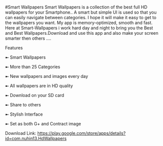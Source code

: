 #Smart Wallpapers
	Smart Wallpapers is a collection of the best full HD wallpapers for your Smartphone..
A smart but simple UI is used so that you can easily navigate between categories. I hope it will make it easy to get to the wallpapers you want. My app is memory-optimized, smooth and fast. Here at Smart-Wallpapers i work hard day and night to bring you the Best and Best Wallpapers.Download and use this app and also make your screen smarter then others ....


Features

➼ Smart Wallpapers 

➼ More than 25 Categories 

➼ New wallpapers and images every day

➼ All wallpapers are in HD quality

➼ Download on your SD card 

➼ Share to others 

➼ Stylish Interface 

➼ Set as both G+ and Contract image

Download Link: https://play.google.com/store/apps/details?id=com.nuhin13.HdWallpapers
